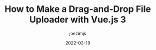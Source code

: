 ---
author: joezimjs
date: 2022-03-18
permalink: false
publisher: smashingmag
tags:
  - vuejs
  - javascript
target_url: https://www.smashingmagazine.com/2022/03/drag-drop-file-uploader-vuejs-3/
title: How to Make a Drag-and-Drop File Uploader with Vue.js 3
---